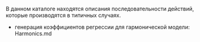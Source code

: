 В данном каталоге находятся описания последовательности действий, которые производятся в типичных случаях.

 * генерация коэффициентов регрессии для гармонической модели: Harmonics.md
